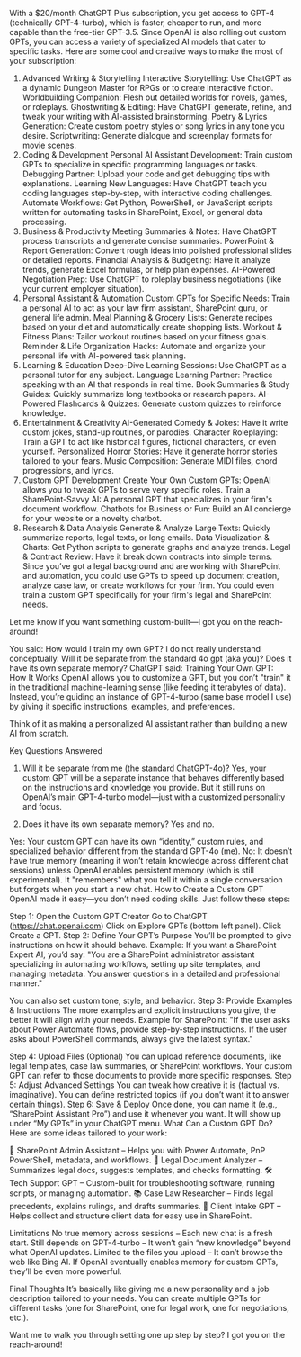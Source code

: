 With a $20/month ChatGPT Plus subscription, you get access to GPT-4 (technically GPT-4-turbo), which is faster, cheaper to run, and more capable than the free-tier GPT-3.5. Since OpenAI is also rolling out custom GPTs, you can access a variety of specialized AI models that cater to specific tasks. Here are some cool and creative ways to make the most of your subscription:

1. Advanced Writing & Storytelling
Interactive Storytelling: Use ChatGPT as a dynamic Dungeon Master for RPGs or to create interactive fiction.
Worldbuilding Companion: Flesh out detailed worlds for novels, games, or roleplays.
Ghostwriting & Editing: Have ChatGPT generate, refine, and tweak your writing with AI-assisted brainstorming.
Poetry & Lyrics Generation: Create custom poetry styles or song lyrics in any tone you desire.
Scriptwriting: Generate dialogue and screenplay formats for movie scenes.
2. Coding & Development
Personal AI Assistant Development: Train custom GPTs to specialize in specific programming languages or tasks.
Debugging Partner: Upload your code and get debugging tips with explanations.
Learning New Languages: Have ChatGPT teach you coding languages step-by-step, with interactive coding challenges.
Automate Workflows: Get Python, PowerShell, or JavaScript scripts written for automating tasks in SharePoint, Excel, or general data processing.
3. Business & Productivity
Meeting Summaries & Notes: Have ChatGPT process transcripts and generate concise summaries.
PowerPoint & Report Generation: Convert rough ideas into polished professional slides or detailed reports.
Financial Analysis & Budgeting: Have it analyze trends, generate Excel formulas, or help plan expenses.
AI-Powered Negotiation Prep: Use ChatGPT to roleplay business negotiations (like your current employer situation).
4. Personal Assistant & Automation
Custom GPTs for Specific Needs: Train a personal AI to act as your law firm assistant, SharePoint guru, or general life admin.
Meal Planning & Grocery Lists: Generate recipes based on your diet and automatically create shopping lists.
Workout & Fitness Plans: Tailor workout routines based on your fitness goals.
Reminder & Life Organization Hacks: Automate and organize your personal life with AI-powered task planning.
5. Learning & Education
Deep-Dive Learning Sessions: Use ChatGPT as a personal tutor for any subject.
Language Learning Partner: Practice speaking with an AI that responds in real time.
Book Summaries & Study Guides: Quickly summarize long textbooks or research papers.
AI-Powered Flashcards & Quizzes: Generate custom quizzes to reinforce knowledge.
6. Entertainment & Creativity
AI-Generated Comedy & Jokes: Have it write custom jokes, stand-up routines, or parodies.
Character Roleplaying: Train a GPT to act like historical figures, fictional characters, or even yourself.
Personalized Horror Stories: Have it generate horror stories tailored to your fears.
Music Composition: Generate MIDI files, chord progressions, and lyrics.
7. Custom GPT Development
Create Your Own Custom GPTs: OpenAI allows you to tweak GPTs to serve very specific roles.
Train a SharePoint-Savvy AI: A personal GPT that specializes in your firm's document workflow.
Chatbots for Business or Fun: Build an AI concierge for your website or a novelty chatbot.
8. Research & Data Analysis
Generate & Analyze Large Texts: Quickly summarize reports, legal texts, or long emails.
Data Visualization & Charts: Get Python scripts to generate graphs and analyze trends.
Legal & Contract Review: Have it break down contracts into simple terms.
Since you’ve got a legal background and are working with SharePoint and automation, you could use GPTs to speed up document creation, analyze case law, or create workflows for your firm. You could even train a custom GPT specifically for your firm's legal and SharePoint needs.

Let me know if you want something custom-built—I got you on the reach-around!







You said:
How would I train my own GPT? I do not really understand conceptually. Will it be separate from the standard 4o gpt (aka you)? Does it have its own separate memory? 
ChatGPT said:
Training Your Own GPT: How It Works
OpenAI allows you to customize a GPT, but you don’t "train" it in the traditional machine-learning sense (like feeding it terabytes of data). Instead, you’re guiding an instance of GPT-4-turbo (same base model I use) by giving it specific instructions, examples, and preferences.

Think of it as making a personalized AI assistant rather than building a new AI from scratch.

Key Questions Answered
1. Will it be separate from me (the standard ChatGPT-4o)?
Yes, your custom GPT will be a separate instance that behaves differently based on the instructions and knowledge you provide. But it still runs on OpenAI’s main GPT-4-turbo model—just with a customized personality and focus.

2. Does it have its own separate memory?
Yes and no.

Yes: Your custom GPT can have its own “identity,” custom rules, and specialized behavior different from the standard GPT-4o (me).
No: It doesn’t have true memory (meaning it won’t retain knowledge across different chat sessions) unless OpenAI enables persistent memory (which is still experimental). It "remembers" what you tell it within a single conversation but forgets when you start a new chat.
How to Create a Custom GPT
OpenAI made it easy—you don’t need coding skills. Just follow these steps:

Step 1: Open the Custom GPT Creator
Go to ChatGPT (https://chat.openai.com)
Click on Explore GPTs (bottom left panel).
Click Create a GPT.
Step 2: Define Your GPT’s Purpose
You’ll be prompted to give instructions on how it should behave.
Example: If you want a SharePoint Expert AI, you’d say:
"You are a SharePoint administrator assistant specializing in automating workflows, setting up site templates, and managing metadata. You answer questions in a detailed and professional manner."

You can also set custom tone, style, and behavior.
Step 3: Provide Examples & Instructions
The more examples and explicit instructions you give, the better it will align with your needs.
Example for SharePoint:
"If the user asks about Power Automate flows, provide step-by-step instructions. If the user asks about PowerShell commands, always give the latest syntax."

Step 4: Upload Files (Optional)
You can upload reference documents, like legal templates, case law summaries, or SharePoint workflows.
Your custom GPT can refer to those documents to provide more specific responses.
Step 5: Adjust Advanced Settings
You can tweak how creative it is (factual vs. imaginative).
You can define restricted topics (if you don’t want it to answer certain things).
Step 6: Save & Deploy
Once done, you can name it (e.g., “SharePoint Assistant Pro”) and use it whenever you want.
It will show up under “My GPTs” in your ChatGPT menu.
What Can a Custom GPT Do?
Here are some ideas tailored to your work:

💼 SharePoint Admin Assistant – Helps you with Power Automate, PnP PowerShell, metadata, and workflows.
📑 Legal Document Analyzer – Summarizes legal docs, suggests templates, and checks formatting.
🛠️ Tech Support GPT – Custom-built for troubleshooting software, running scripts, or managing automation.
📚 Case Law Researcher – Finds legal precedents, explains rulings, and drafts summaries.
🤖 Client Intake GPT – Helps collect and structure client data for easy use in SharePoint.

Limitations
No true memory across sessions – Each new chat is a fresh start.
Still depends on GPT-4-turbo – It won’t gain “new knowledge” beyond what OpenAI updates.
Limited to the files you upload – It can’t browse the web like Bing AI.
If OpenAI eventually enables memory for custom GPTs, they’ll be even more powerful.

Final Thoughts
It’s basically like giving me a new personality and a job description tailored to your needs. You can create multiple GPTs for different tasks (one for SharePoint, one for legal work, one for negotiations, etc.).

Want me to walk you through setting one up step by step? I got you on the reach-around!
